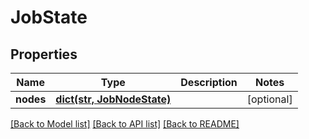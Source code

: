 # JobState

## Properties
Name | Type | Description | Notes
------------ | ------------- | ------------- | -------------
**nodes** | [**dict(str, JobNodeState)**](JobNodeState.md) |  | [optional] 

[[Back to Model list]](../README.md#documentation-for-models) [[Back to API list]](../README.md#documentation-for-api-endpoints) [[Back to README]](../README.md)


